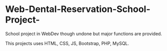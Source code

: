 # Web-Dental-Reservation-School-Project-
School project in WebDev though undone but major functions are provided.

This projects uses HTML, CSS, JS, Bootstrap, PHP, MySQL.
